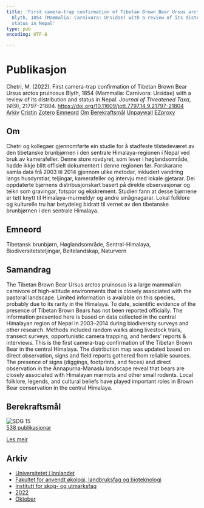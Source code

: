 ```yaml
---
title: 'First camera-trap confirmation of Tibetan Brown Bear Ursus arctos pruinosus
  Blyth, 1854 (Mammalia: Carnivora: Ursidae) with a review of its distribution and
  status in Nepal'
type: pub
encoding: UTF-8

---
```

<h1>Publikasjon</h1>
<article id="csl-bib-container-DVZHIPBY" class="csl-bib-container">
  <div class="csl-bib-body"> <div class="csl-entry">Chetri, M. (2022). First camera-trap confirmation of Tibetan Brown Bear Ursus arctos pruinosus Blyth, 1854 (Mammalia: Carnivora: Ursidae) with a review of its distribution and status in Nepal. <i>Journal of Threatened Taxa</i>, <i>14</i>(9), 21797–21804. <a href="https://doi.org/10.11609/jott.7797.14.9.21797-21804">https://doi.org/10.11609/jott.7797.14.9.21797-21804</a></div> </div>
  <div class="csl-bib-buttons">
    <a href="#taxonomy-article-DVZHIPBY" alt="archive" class="csl-bib-button">Arkiv</a>
    <a href="https://app.cristin.no/results/show.jsf?id=2063233" alt="Cristin" class="csl-bib-button">Cristin</a>
    <a href="http://zotero.org/groups/5881554/items/DVZHIPBY" alt="Zotero" class="csl-bib-button">Zotero</a>
    <a href="#keywords-article-DVZHIPBY" alt="keywords" class="csl-bib-button">Emneord</a>
    <a href="#about-article-DVZHIPBY" alt="about_pub" class="csl-bib-button">Om</a>
    <a href="#sdg-article-DVZHIPBY" alt="sdg" class="csl-bib-button">Berekraftsmål</a>
    <a href="https://threatenedtaxa.org/JoTT/article/download/7797/8831" alt="Unpaywall" class="csl-bib-button">Unpaywall</a>
    <a href="https://threatenedtaxa.org/JoTT/article/download/7797/8831" alt="EZproxy" class="csl-bib-button">EZproxy</a>
  </div>
  <div id="csl-bib-meta-container-DVZHIPBY"></div>
</article>
<div id="csl-bib-meta-DVZHIPBY" class="csl-bib-meta">
  <article id="about-article-DVZHIPBY" class="about_pub-article">
    <h1>Om</h1>
    Chetri og kollegaer gjennomførte ein studie for å stadfeste tilstedeværet av den tibetanske brunbjørnen i den sentrale Himalaya-regionen i Nepal ved bruk av kamerafeller. Denne store rovdyret, som lever i høglandsområde, hadde ikkje blitt offisielt dokumentert i denne regionen før. Forskarane samla data frå 2003 til 2014 gjennom ulike metodar, inkludert vandring langs husdyrstiar, teljingar, kamerafeller og intervju med lokale gjetarar. Dei oppdaterte bjørnens distribusjonskart basert på direkte observasjonar og teikn som gravingar, fotspor og ekskrement. Studien fann at desse bjørnene er tett knytt til Himalaya-murmeldyr og andre smågnagarar. Lokal folklore og kulturelle tru har betydeleg bidratt til vernet av den tibetanske brunbjørnen i den sentrale Himalaya.
  </article>
  <article id="keywords-article-DVZHIPBY" class="keywords-article">
    <h1>Emneord</h1>
    Tibetansk brunbjørn, Høglandsområde, Sentral-Himalaya, Biodiversitetsteljingar, Beitelandskap, Naturvern
  </article>
  <article id="abstract-article-DVZHIPBY" class="abstract-article">
    <h1>Samandrag</h1>
    The Tibetan Brown Bear Ursus  arctos  pruinosus is a large mammalian carnivore of high-altitude environments that is closely associated with the pastoral landscape. Limited information is available on this species, probably due to its rarity in the Himalaya. To date, scientific evidence of the presence of Tibetan Brown Bears has not been reported officially. The information presented here is based on data collected in the central Himalayan region of Nepal in 2003–2014 during biodiversity surveys and other research. Methods included random walks along livestock trails, transect surveys, opportunistic camera trapping, and herders’ reports & interviews. This is the first camera-trap confirmation of the Tibetan Brown Bear in the central Himalaya. The distribution map was updated based on direct observation, signs and field reports gathered from reliable sources. The presence of signs (diggings, footprints, and feces) and direct observation in the Annapurna-Manaslu landscape reveal that bears are closely associated with Himalayan marmots and other small rodents. Local folklore, legends, and cultural beliefs have played important roles in Brown Bear conservation in the central Himalaya.
  </article>
  <article id="sdg-article-DVZHIPBY" class="sdg-article">
    <h1>Berekraftsmål</h1>
    <div class="sdg-container"><div id="sdg15" class="sdg">
        <img src="{{< params subfolder >}}images/sdg/sdg15_nn.png" class="image" alt="SDG 15">
        <div class="sdg-overlay">
          <a href="{{< params subfolder >}}nn/archive/?sdg=15#archive" class="sdg-publication-count"><span>538</span> publikasjonar</a>
          <p><a href="https://fn.no/om-fn/fns-baerekraftsmaal/livet-paa-land?lang=nno-NO" class="sdg-read-more">Les meir</a></p>
        </div>
      </div></div>
  </article>
  <article id="taxonomy-article-DVZHIPBY" class="taxonomy-article">
    <h1>Arkiv</h1>
    <ul>
      <li><a href="{{< params subfolder >}}nn/archive/?key=3DCRN523">Universitetet i Innlandet</a></li>
      <li><a href="{{< params subfolder >}}nn/archive/?key=T77LXH6D">Fakultet for anvendt økologi, landbruksfag og bioteknologi</a></li>
      <li><a href="{{< params subfolder >}}nn/archive/?key=7TRARPE3">Institutt for skog- og utmarksfag</a></li>
      <li><a href="{{< params subfolder >}}nn/archive/?key=H9K9UC39">2022</a></li>
      <li><a href="{{< params subfolder >}}nn/archive/?key=D6AN988W">Oktober</a></li>
    </ul>
  </article>
</div>
